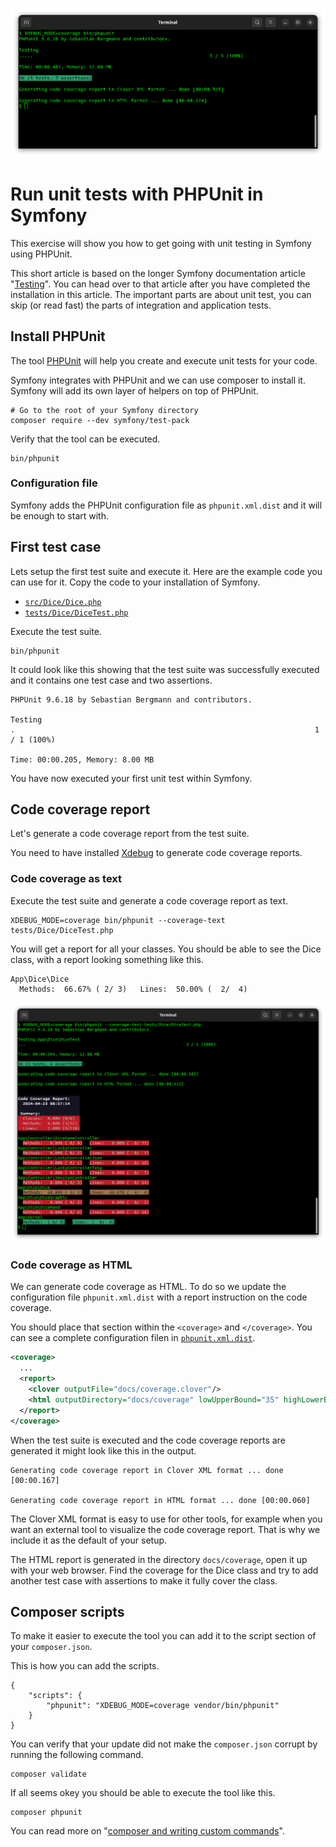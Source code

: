 <!--
---
author: mos
revision:
    "2024-04-23": "(C, mos) Reviewed."
    "2023-04-20": "(B, mos) Reviewed."
    "2022-03-27": "(A, mos) First release."
---
-->

![Logo](.img/logo.png)

Run unit tests with PHPUnit in Symfony
==========================

This exercise will show you how to get going with unit testing in Symfony using PHPUnit.

This short article is based on the longer Symfony documentation article "[Testing](https://symfony.com/doc/current/testing.html)". You can head over to that article after you have completed the installation in this article. The important parts are about unit test, you can skip (or read fast) the parts of integration and application tests.

<!--
TODO

* Include code samples in the exercise and make a step by step on how to add tests.
* Add section on troubleshooting
  * class not found
-->



Install PHPUnit
--------------------------

The tool [PHPUnit](https://phpunit.de/) will help you create and execute unit tests for your code.

Symfony integrates with PHPUnit and we can use composer to install it. Symfony will add its own layer of helpers on top of PHPUnit.

```
# Go to the root of your Symfony directory
composer require --dev symfony/test-pack
```

Verify that the tool can be executed.

```
bin/phpunit
```



### Configuration file

Symfony adds the PHPUnit configuration file as `phpunit.xml.dist` and it will be enough to start with.



First test case
--------------------------

Lets setup the first test suite and execute it. Here are the example code you can use for it. Copy the code to your installation of Symfony.

* [`src/Dice/Dice.php`](src/Dice/Dice.php)
* [`tests/Dice/DiceTest.php`](tests/Dice/DiceTest.php)

Execute the test suite.

```
bin/phpunit
```

It could look like this showing that the test suite was successfully executed and it contains one test case and two assertions.

```
PHPUnit 9.6.18 by Sebastian Bergmann and contributors.

Testing 
.                                                                   1 / 1 (100%)

Time: 00:00.205, Memory: 8.00 MB

```

You have now executed your first unit test within Symfony.



Code coverage report
--------------------------

Let's generate a code coverage report from the test suite.

You need to have installed [Xdebug](https://xdebug.org/) to generate code coverage reports.



### Code coverage as text

Execute the test suite and generate a code coverage report as text.

```
XDEBUG_MODE=coverage bin/phpunit --coverage-text tests/Dice/DiceTest.php
```

You will get a report for all your classes. You should be able to see the Dice class, with a report looking something like this.

```
App\Dice\Dice
  Methods:  66.67% ( 2/ 3)   Lines:  50.00% (  2/  4)
```

![coverage as text](.img/coverage-as-text.png)



### Code coverage as HTML

We can generate code coverage as HTML. To do so we update the configuration file `phpunit.xml.dist` with a report instruction on the code coverage.

You should place that section within the `<coverage>` and `</coverage>`. You can see a complete configuration filen in [`phpunit.xml.dist`](phpunit.xml.dist).

```xml
<coverage>
  ...
  <report>
    <clover outputFile="docs/coverage.clover"/>
    <html outputDirectory="docs/coverage" lowUpperBound="35" highLowerBound="70"/>
  </report>
</coverage>
```

When the test suite is executed and the code coverage reports are generated it might look like this in the output.

```
Generating code coverage report in Clover XML format ... done [00:00.167]

Generating code coverage report in HTML format ... done [00:00.060]
```

The Clover XML format is easy to use for other tools, for example when you want an external tool to visualize the code coverage report. That is why we include it as the default of your setup.

The HTML report is generated in the directory `docs/coverage`, open it up with your web browser. Find the coverage for the Dice class and try to add another test case with assertions to make it fully cover the class.



Composer scripts
--------------------------

To make it easier to execute the tool you can add it to the script section of your `composer.json`.

This is how you can add the scripts.

```
{
    "scripts": {
        "phpunit": "XDEBUG_MODE=coverage vendor/bin/phpunit"
    }
}
```

You can verify that your update did not make the `composer.json` corrupt by running the following command.

```
composer validate
```

If all seems okey you should be able to execute the tool like this.

```
composer phpunit
```

You can read more on "[composer and writing custom commands](https://getcomposer.org/doc/articles/scripts.md#writing-custom-commands)".

